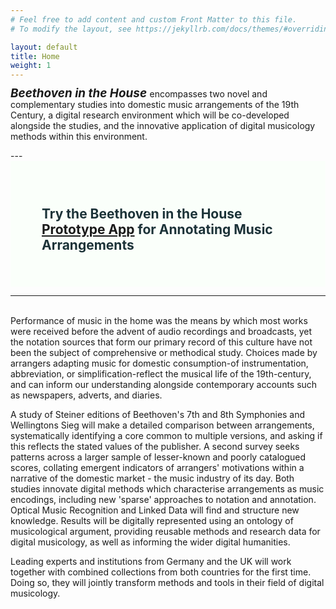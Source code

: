 ```yaml
---
# Feel free to add content and custom Front Matter to this file.
# To modify the layout, see https://jekyllrb.com/docs/themes/#overriding-theme-defaults

layout: default
title: Home
weight: 1
---
```

<p>
<span
style='font-size: 135%;
font-style: italic;
font-weight: bold;
line-height: 0.8'>
Beethoven in the House
</span>
encompasses two novel and complementary studies into domestic music arrangements of the 19th Century, a digital research environment which will be co-developed alongside the studies, and the innovative application of digital musicology methods within this environment.</p>
---
<section class="hero" style='

  font-weight: 500;
  color: #1c3238;
  margin-bottom: 0;'>


<!-- <img src="" alt="image"> -->
<div class="overlay"></div><!--/.overlay-->
<div style="background-color:#fafffa;" >
<br/>
<h2 style="padding-top: 25px;padding-left: 50px;padding-bottom: 20px;padding-right:30px;">Try the Beethoven in the House <a href="https://tool.domestic-beethoven.eu" style='font-weight: bold;'>Prototype App</a> for Annotating Music Arrangements</h2>
<!-- <p>Description text</p> -->
<br/>
</div>
</section>

---
<br/>
Performance of music in the home was the means by which most works were received before the advent of audio recordings and broadcasts, yet the notation sources that form our primary record of this culture have not been the subject of comprehensive or methodical study. Choices made by arrangers adapting music for domestic consumption-of instrumentation, abbreviation, or simplification-reflect the musical life of the 19th-century, and can inform our understanding alongside contemporary accounts such as newspapers, adverts, and diaries.

A study of Steiner editions of Beethoven's 7th and 8th Symphonies and Wellingtons Sieg will make a detailed comparison between arrangements, systematically identifying a core common to multiple versions, and asking if this reflects the stated values of the publisher. A second survey seeks patterns across a larger sample of lesser-known and poorly catalogued scores, collating emergent indicators of arrangers' motivations within a narrative of the domestic market - the music industry of its day. Both studies innovate digital methods which characterise arrangements as music encodings, including new 'sparse' approaches to notation and annotation. Optical Music Recognition and Linked Data will find and structure new knowledge. Results will be digitally represented using an ontology of musicological argument, providing reusable methods and research data for digital musicology, as well as informing the wider digital humanities.


Leading experts and institutions from Germany and the UK will work together with combined collections from both countries for the first time. Doing so, they will jointly transform methods and tools in their field of digital musicology.
